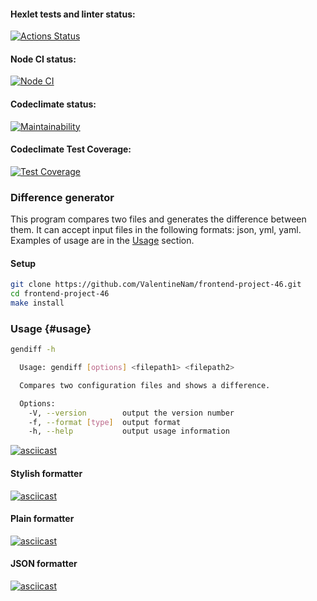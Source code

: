 #### Hexlet tests and linter status:
[![Actions Status](https://github.com/ValentineNam/frontend-project-46/actions/workflows/hexlet-check.yml/badge.svg)](https://github.com/ValentineNam/frontend-project-46/actions)

#### Node CI status:
[![Node CI](https://github.com/ValentineNam/frontend-project-46/actions/workflows/node-check.yml/badge.svg)](https://github.com/ValentineNam/frontend-project-46/actions/workflows/node-check.yml)

#### Codeclimate status:
[![Maintainability](https://api.codeclimate.com/v1/badges/5e6835640b85ed3b0c8d/maintainability)](https://codeclimate.com/github/ValentineNam/frontend-project-46/maintainability)

#### Codeclimate Test Coverage:
[![Test Coverage](https://api.codeclimate.com/v1/badges/5e6835640b85ed3b0c8d/test_coverage)](https://codeclimate.com/github/ValentineNam/frontend-project-46/test_coverage)

### Difference generator
This program compares two files and generates the difference between them.
It can accept input files in the following formats: json, yml, yaml.
Examples of usage are in the [Usage](#usage) section.

#### Setup

```bash
git clone https://github.com/ValentineNam/frontend-project-46.git
cd frontend-project-46
make install
```

### Usage {#usage}
```bash
gendiff -h

  Usage: gendiff [options] <filepath1> <filepath2>

  Compares two configuration files and shows a difference.

  Options:
    -V, --version        output the version number
    -f, --format [type]  output format
    -h, --help           output usage information
```

[![asciicast](https://asciinema.org/a/1uMmqbNIVHze4dj7UDEUctt67.svg)](https://asciinema.org/a/1uMmqbNIVHze4dj7UDEUctt67)

#### Stylish formatter
[![asciicast](https://asciinema.org/a/Aj6dvplDMgE1puY5g8o6Nfcav.svg)](https://asciinema.org/a/Aj6dvplDMgE1puY5g8o6Nfcav)

#### Plain formatter
[![asciicast](https://asciinema.org/a/Z2TjM8fMfofueZZekWW2KqA6J.svg)](https://asciinema.org/a/Z2TjM8fMfofueZZekWW2KqA6J)

#### JSON formatter
[![asciicast](https://asciinema.org/a/Cqjpjk196oPzmHIsdwm0zmvmQ.svg)](https://asciinema.org/a/Cqjpjk196oPzmHIsdwm0zmvmQ)